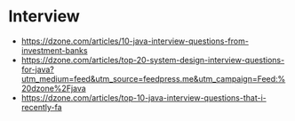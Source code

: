 # Interview

- https://dzone.com/articles/10-java-interview-questions-from-investment-banks
- https://dzone.com/articles/top-20-system-design-interview-questions-for-java?utm_medium=feed&utm_source=feedpress.me&utm_campaign=Feed:%20dzone%2Fjava
- https://dzone.com/articles/top-10-java-interview-questions-that-i-recently-fa
